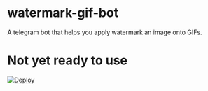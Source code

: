 # watermark-gif-bot

A telegram bot that helps you apply watermark an image onto GIFs.

# Not yet ready to use

[![Deploy](https://www.herokucdn.com/deploy/button.svg)](https://heroku.com/deploy?template=https://github.com/aahniks/watermark-gif-bot)

